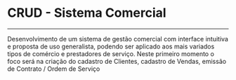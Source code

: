 <h1>CRUD - Sistema Comercial</h1>
<hr>
<p>Desenvolvimento de um sistema de gestão comercial com interface intuitiva e proposta de uso generalista, podendo ser aplicado aos mais variados tipos de comércio e prestadores de serviço. Neste primeiro momento o foco será na criação do cadastro de Clientes, cadastro de Vendas, emissão de Contrato / Ordem de Serviço </p>
